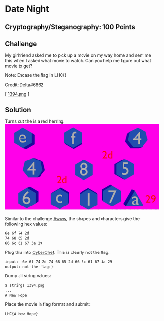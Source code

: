 # Date Night

## Cryptography/Steganography: 100 Points

## Challenge

My girlfriend asked me to pick up a movie on my way home and sent me this when I asked what movie to watch. Can you help me figure out what movie to get?

Note: Encase the flag in LHC{}

Credit: Delta#6862

[ [1394.png][1] ]

## Solution
Turns out the is a red herring.
![image][1]

Similar to the challenge [Awww](../Awww), the shapes and characters give the following hex values:
```
6e 6f 74 2d
74 68 65 2d
66 6c 61 67 3a 29
```

Plug this into [CyberChef][2]. This is clearly not the flag.
```
input:  6e 6f 74 2d 74 68 65 2d 66 6c 61 67 3a 29
output: not-the-flag:)
```

Dump all string values:
```
$ strings 1394.png
...
A New Hope
```
Place the movie in flag format and submit:
```
LHC{A New Hope}
```

[1]:./1394.png
[2]:https://gchq.github.io/CyberChef/#recipe=From_Hex('Auto')&input=NmUgNmYgNzQgMmQKNzQgNjggNjUgMmQKNjYgNmMgNjEgNjcgM2EgMjk